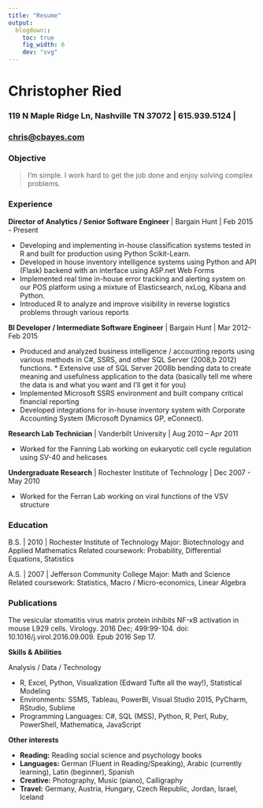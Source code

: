 ```yaml
---
title: "Resume"
output:
  blogdown::
    toc: true
    fig_width: 6
    dev: "svg"
---
```


# Christopher Ried
### 119 N Maple Ridge Ln, Nashville TN 37072 | 615.939.5124 | 
### chris@cbayes.com

### Objective
> I’m simple. I work hard to get the job done and enjoy solving complex problems. 


### Experience
**Director of Analytics / Senior Software Engineer** | Bargain Hunt | Feb 2015 - Present

* Developing and  implementing in-house classification systems tested in R and built for production using Python Scikit-Learn. 
* Developed in house inventory intelligence systems using Python and API (Flask) backend with an interface using ASP.net Web Forms 
* Implemented real time in-house error tracking and alerting system on our POS platform using a mixture of Elasticsearch, nxLog,  Kibana and Python. 
* Introduced R to analyze and improve visibility in reverse logistics problems through various reports


**BI Developer / Intermediate Software Engineer**  | Bargain Hunt | Mar 2012-Feb 2015

* Produced and analyzed business intelligence / accounting reports using various methods in C#, SSRS, and other SQL Server  (2008,b 2012) functions. * Extensive use of SQL Server 2008b bending data to create meaning and usefulness application to the data (basically tell me where the data is and what you want and I’ll get it for you) 
* Implemented Microsoft SSRS environment and built company critical financial reporting
* Developed integrations for  in-house inventory system with Corporate Accounting System  (Microsoft Dynamics GP, eConnect).

**Research Lab Technician** | Vanderbilt University | Aug 2010 – Apr 2011

* Worked for the Fanning Lab working on eukaryotic cell cycle regulation using SV-40 and helicases

**Undergraduate Research** | Rochester Institute of Technology | Dec 2007 - May 2010

* Worked for the Ferran Lab working on viral functions of the VSV structure
 
### Education
B.S. | 2010 | Rochester Institute of Technology
Major: Biotechnology and Applied Mathematics
Related coursework: Probability, Differential Equations, Statistics

A.S. | 2007 | Jefferson Community College
Major: Math and Science 
Related coursework: Statistics, Macro / Micro-economics,  Linear Algebra
 
### Publications
The vesicular stomatitis virus matrix protein inhibits NF-κB activation in mouse L929 cells. Virology. 2016 Dec; 499:99-104. doi: 10.1016/j.virol.2016.09.009. Epub 2016 Sep 17.

**Skills & Abilities**

Analysis / Data / Technology

* R, Excel, Python, Visualization (Edward Tufte all the way!), Statistical Modeling
* Environments: SSMS, Tableau, PowerBI, Visual Studio 2015, PyCharm, RStudio, Sublime 
* Programming Languages: C#,  SQL (MSS), Python, R, Perl, Ruby, PowerShell, Mathematica, JavaScript

**Other interests** 

* **Reading:**  Reading social science and psychology books 
* **Languages:** German (Fluent in Reading/Speaking), Arabic (currently learning), Latin (beginner), Spanish  
* **Creative:** Photography, Music (piano), Calligraphy
* **Travel:** Germany, Austria, Hungary, Czech Republic, Jordan, Israel, Iceland
